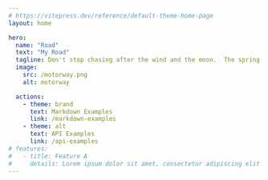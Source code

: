 ```yaml
---
# https://vitepress.dev/reference/default-theme-home-page
layout: home

hero:
  name: "Road"
  text: "My Road"
  tagline: Don't stop chasing after the wind and the moon.  The spring mountains are at the end of the plain.
  image:
    src: /motorway.png
    alt: motorway

  actions:
    - theme: brand
      text: Markdown Examples
      link: /markdown-examples
    - theme: alt
      text: API Examples
      link: /api-examples
# features:
#   - title: Feature A
#     details: Lorem ipsum dolor sit amet, consectetur adipiscing elit
---
```

